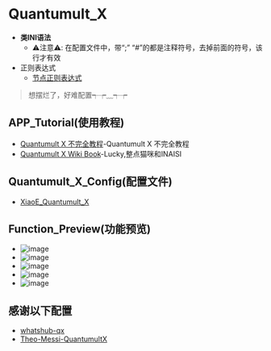 # Quantumult_X
- **类INI语法**
  - ⚠️注意⚠️: 在配置文件中，带“;” “#”的都是注释符号，去掉前面的符号，该行才有效
- 正则表达式
  - [节点正则表达式](https://github.com/LaolunsiG/XiaoE_PCR/blob/main/Config_File/%E8%8A%82%E7%82%B9%E7%9A%84%E6%AD%A3%E5%88%99%E8%A1%A8%E8%BE%BE%E5%BC%8F.md)
> 想摆烂了，好难配置┭┮﹏┭┮

## APP_Tutorial(使用教程) 
- [Quantumult X 不完全教程](https://www.notion.so/kopshawn/Quantumult-X-1d32ddc6e61c4892ad2ec5ea47f00917)-Quantumult X 不完全教程
- [Quantumult X Wiki Book](https://qx.atlucky.me/)-Lucky,整点猫咪和INAISI

## Quantumult_X_Config(配置文件)
- [XiaoE_Quantumult_X](https://raw.githubusercontent.com/LaolunsiG/XiaoE_PCR/main/Config_File/Quantumult_X/XiaoE_Quantumult_X.yaml)

## Function_Preview(功能预览)
- ![image](https://github.com/LaolunsiG/XiaoE_PCR/blob/main/Config_File/Quantumult_X/Picture/photo_1_2024-07-16_21-00-29.jpg?raw=true)
- ![image](https://github.com/LaolunsiG/XiaoE_PCR/blob/main/Config_File/Quantumult_X/Picture/photo_3_2024-07-16_21-00-29.jpg?raw=true)
- ![image](https://github.com/LaolunsiG/XiaoE_PCR/blob/main/Config_File/Quantumult_X/Picture/photo_4_2024-07-16_21-00-29.jpg?raw=true)
- ![image](https://github.com/LaolunsiG/XiaoE_PCR/blob/main/Config_File/Quantumult_X/Picture/photo_2_2024-07-16_21-00-29.jpg?raw=true)
- ![image](https://github.com/LaolunsiG/XiaoE_PCR/blob/main/Config_File/Quantumult_X/Picture/photo_5_2024-07-16_21-00-29.jpg?raw=true)

## 感谢以下配置
- [whatshub-qx](https://whatshub.top/config/qx.conf)
- [Theo-Messi-QuantumultX](https://github.com/Theo-Messi/dotfiles/blob/1e92adaf4c13afe9f62c95d8340092d6ca1dea65/QuantumultX/T-Config.conf)
